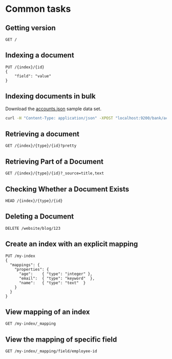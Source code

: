 # Common tasks

## Getting version

```
GET /
```


## Indexing a document

```
PUT /{index}/{id}
{
    "field": "value"
}
```


## Indexing documents in bulk

Download the [accounts.json](https://github.com/elastic/elasticsearch/blob/master/docs/src/test/resources/accounts.json?raw=true) sample data set.

```bash
curl -H "Content-Type: application/json" -XPOST "localhost:9200/bank/account/_bulk?pretty&refresh" --data-binary "@accounts.json"
```


## Retrieving a document

```
GET /{index}/{type}/{id}?pretty
```


## Retrieving Part of a Document

```
GET /{index}/{type}/{id}?_source=title,text
```


## Checking Whether a Document Exists

```
HEAD /{index}/{type}/{id}
```


## Deleting a Document

```
DELETE /website/blog/123
```


## Create an index with an explicit mapping
```
PUT /my-index
{
  "mappings": {
    "properties": {
      "age":    { "type": "integer" },  
      "email":  { "type": "keyword"  }, 
      "name":   { "type": "text"  }     
    }
  }
}
```


## View mapping of an index

```
GET /my-index/_mapping
```


## View the mapping of specific field

```
GET /my-index/_mapping/field/employee-id
```